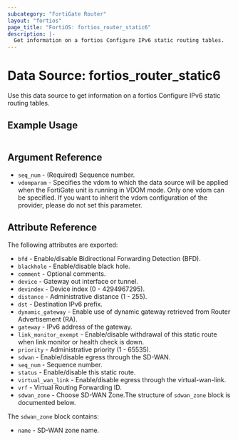 ```yaml
---
subcategory: "FortiGate Router"
layout: "fortios"
page_title: "FortiOS: fortios_router_static6"
description: |-
  Get information on a fortios Configure IPv6 static routing tables.
---
```


# Data Source: fortios_router_static6
Use this data source to get information on a fortios Configure IPv6 static routing tables.


## Example Usage

```hcl

```

## Argument Reference

* `seq_num` - (Required) Sequence number.
* `vdomparam` - Specifies the vdom to which the data source will be applied when the FortiGate unit is running in VDOM mode. Only one vdom can be specified. If you want to inherit the vdom configuration of the provider, please do not set this parameter.

## Attribute Reference

The following attributes are exported:

* `bfd` - Enable/disable Bidirectional Forwarding Detection (BFD).
* `blackhole` - Enable/disable black hole.
* `comment` - Optional comments.
* `device` - Gateway out interface or tunnel.
* `devindex` - Device index (0 - 4294967295).
* `distance` - Administrative distance (1 - 255).
* `dst` - Destination IPv6 prefix.
* `dynamic_gateway` - Enable use of dynamic gateway retrieved from Router Advertisement (RA).
* `gateway` - IPv6 address of the gateway.
* `link_monitor_exempt` - Enable/disable withdrawal of this static route when link monitor or health check is down.
* `priority` - Administrative priority (1 - 65535).
* `sdwan` - Enable/disable egress through the SD-WAN.
* `seq_num` - Sequence number.
* `status` - Enable/disable this static route.
* `virtual_wan_link` - Enable/disable egress through the virtual-wan-link.
* `vrf` - Virtual Routing Forwarding ID.
* `sdwan_zone` - Choose SD-WAN Zone.The structure of `sdwan_zone` block is documented below.

The `sdwan_zone` block contains:

* `name` - SD-WAN zone name.
